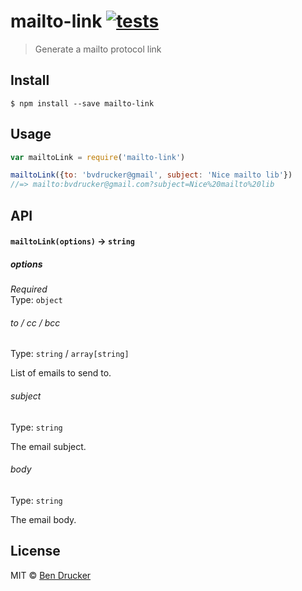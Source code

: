 # mailto-link [![tests](https://github.com/bendrucker/mailto-link/actions/workflows/test.yml/badge.svg)](https://github.com/bendrucker/mailto-link/actions/workflows/test.yml)

> Generate a mailto protocol link


## Install

```
$ npm install --save mailto-link
```


## Usage

```js
var mailtoLink = require('mailto-link')

mailtoLink({to: 'bvdrucker@gmail', subject: 'Nice mailto lib'})
//=> mailto:bvdrucker@gmail.com?subject=Nice%20mailto%20lib
```

## API

#### `mailtoLink(options)` -> `string`

##### options

*Required*  
Type: `object`

###### to / cc / bcc

Type: `string` / `array[string]`

List of emails to send to.

###### subject

Type: `string`

The email subject.

###### body

Type: `string`

The email body.


## License

MIT © [Ben Drucker](http://bendrucker.me)
